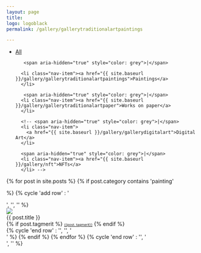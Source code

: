 ```yaml
---
layout: page
title:
logo: logoblack
permalink: /gallery/gallerytraditionalartpaintings

---
```


<nav class="navbarshop">

<ul>
      <li class="nav-item">
        <a href="{{ site.baseurl }}/gallery/">All</a>
      </li>

      
       
       <span aria-hidden="true" style="color: grey">|</span>

      <li class="nav-item"><a href="{{ site.baseurl }}/gallery/gallerytraditionalartpaintings">Paintings</a>
      </li>

       <span aria-hidden="true" style="color: grey">|</span>
      <li class="nav-item"><a href="{{ site.baseurl }}/gallery/gallerytraditionalartpaper">Works on paper</a>
      </li>
      
      <!-- <span aria-hidden="true" style="color: grey">|</span>
      <li class="nav-item">
        <a href="{{ site.baseurl }}/gallery/gallerydigitalart">Digital Art</a>
      </li>

      <span aria-hidden="true" style="color: grey">|</span>
      <li class="nav-item"><a href="{{ site.baseurl }}/gallery/nft">NFTs</a>
      </li> -->
  </ul>
  </nav>
  
<div>

{% for post in site.posts %}
{% if post.category contains 'painting'


%}
    {% cycle 'add row' : '<div class="row">', '', '' %}
        <div class="column column-33">
            <div class="preview-panel">
                <a href="{{ post.url | prepend: site.baseurl }}">
                    <img src="{{ post.preview }}">
                </a>
                <div class="post-title">{{ post.title }}</div>
               {% if post.tagmerit %}
                <a href="#" class="tag" style="font-size: 9px;">{{post. tagmerit}}</a>
                {% endif %}
           </div>
        </div>
{% cycle 'end row' : '', '', '</div>' %}
{% endif %}
{% endfor %}
{% cycle 'end row' : '', '</div>', '</div>' %}
</div>